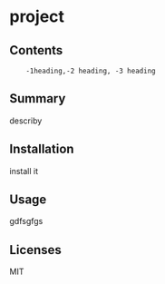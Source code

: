 # project
  ## Contents
  		-1heading,-2 heading, -3 heading
  ## Summary
  describy
  ## Installation
  install it
  ## Usage
  gdfsgfgs
  ## Licenses
  MIT
  